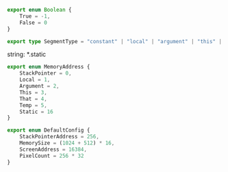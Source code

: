 ```typescript
export enum Boolean {
    True = -1,
    False = 0
}
```

```typescript
export type SegmentType = "constant" | "local" | "argument" | "this" | "that" | "temp" | "pointer" | string;
```

string: *.static

```typescript
export enum MemoryAddress {
    StackPointer = 0,
    Local = 1,
    Argument = 2,
    This = 3,
    That = 4,
    Temp = 5,
    Static = 16
}
```

```typescript
export enum DefaultConfig {
    StackPointerAddress = 256,
    MemorySize = (1024 + 512) * 16,
    ScreenAddress = 16384,
    PixelCount = 256 * 32
}
```
